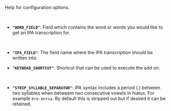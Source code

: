 Help for configuration options.

&nbsp;

- **`"WORD_FIELD"`**: Field which contains the word or words you would like to get an IPA transcription for.

&nbsp;

- **`"IPA_FIELD"`**: The field name where the IPA transcription should be written into.
&nbsp;

- **`"KEYBOAD_SHORTCUT"`**: Shortcut that can be used to execute the add on.

&nbsp;

- **`"STRIP_SYLLABLE_SEPARATOR"`**: IPA syntax includes a period (.) between two syllables when betweem two consecutive vowels in hiatus.  For example `kre.entsa`.  By default this is stripped out but if desired it can be retained.
